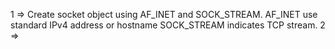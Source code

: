 1 => Create socket object using AF_INET and SOCK_STREAM.
	AF_INET use standard IPv4 address or hostname
	SOCK_STREAM indicates TCP stream.
2 =>
